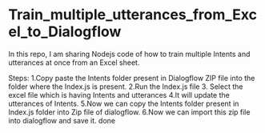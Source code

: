 # Train_multiple_utterances_from_Excel_to_Dialogflow
In this repo, I am sharing Nodejs code of how to train multiple Intents and utterances at once from an Excel sheet.

Steps:
1.Copy paste the Intents folder present in Dialogflow ZIP file into the folder where the Index.js is present.
2.Run the Index.js file
3. Select the excel file which is having Intents and utterances
4.It will update the utterances of Intents.
5.Now we can copy the Intents folder present in Index.js folder into Zip file of dialogflow.
6.Now we can import this zip file into dialogflow and save it.
done
